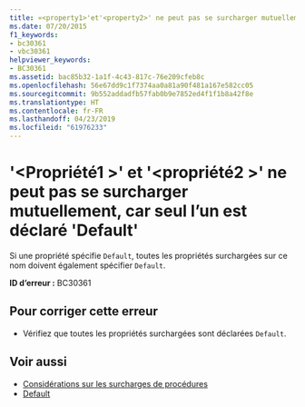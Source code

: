 ```yaml
---
title: «<property1>'et'<property2>' ne peut pas se surcharger mutuellement, car seul l’un est déclaré 'Default'
ms.date: 07/20/2015
f1_keywords:
- bc30361
- vbc30361
helpviewer_keywords:
- BC30361
ms.assetid: bac85b32-1a1f-4c43-817c-76e209cfeb8c
ms.openlocfilehash: 56e67dd9c1f7374aa0a81a90f481a167e582cc05
ms.sourcegitcommit: 9b552addadfb57fab0b9e7852ed4f1f1b8a42f8e
ms.translationtype: HT
ms.contentlocale: fr-FR
ms.lasthandoff: 04/23/2019
ms.locfileid: "61976233"
---
```

# <a name="property1-and-property2-cannot-overload-each-other-because-only-one-is-declared-default"></a>'\<Propriété1 >' et '\<propriété2 >' ne peut pas se surcharger mutuellement, car seul l’un est déclaré 'Default'
Si une propriété spécifie `Default`, toutes les propriétés surchargées sur ce nom doivent également spécifier `Default`.  
  
 **ID d’erreur :** BC30361  
  
## <a name="to-correct-this-error"></a>Pour corriger cette erreur  
  
- Vérifiez que toutes les propriétés surchargées sont déclarées `Default`.  
  
## <a name="see-also"></a>Voir aussi

- [Considérations sur les surcharges de procédures](../../visual-basic/programming-guide/language-features/procedures/considerations-in-overloading-procedures.md)
- [Default](../../visual-basic/language-reference/modifiers/default.md)
